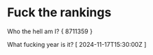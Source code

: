 # Fuck the rankings

Who the hell am I?
{ 8711359 }

What fucking year is it?
[ 2024-11-17T15:30:00Z ]
